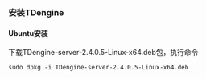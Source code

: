 ### 安装TDengine

#### Ubuntu安装

下载TDengine-server-2.4.0.5-Linux-x64.deb包，执行命令

`sudo dpkg -i TDengine-server-2.4.0.5-Linux-x64.deb`